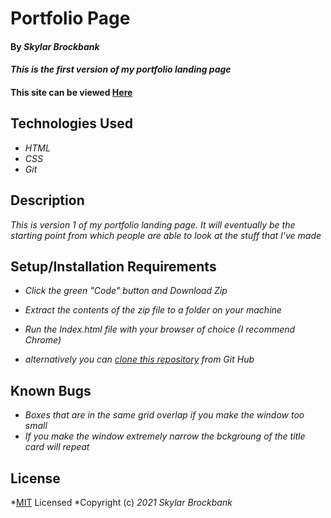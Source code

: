 # Portfolio Page

#### By _**Skylar Brockbank**_

#### _This is the first version of my portfolio landing page_

#### This site can be viewed [Here](https://Skylar-Brockbank.github.io/PortfolioPage/)

## Technologies Used

* _HTML_
* _CSS_
* _Git_

## Description

_This is version 1 of my portfolio landing page. It will eventually be the starting point from which people are able to look at the stuff that I've made_

## Setup/Installation Requirements



* _Click the green "Code" button and Download Zip_
* _Extract the contents of the zip file to a folder on your machine_
* _Run the Index.html file with your browser of choice (I recommend Chrome)_

* _alternatively you can [clone this repository](https://www.learnhowtoprogram.com/introduction-to-programming/git-html-and-css/practice-github-remote-repositories) from Git Hub_


## Known Bugs

* _Boxes that are in the same grid overlap if you make the window too small_
* _If you make the window extremely narrow the bckgroung of the title card will repeat_

## License

*[MIT](https://opensource.org/licenses/MIT) Licensed
*Copyright (c) _2021_ _Skylar Brockbank_